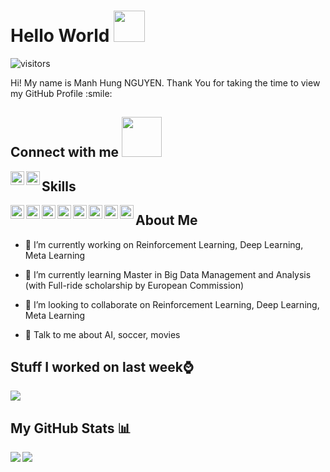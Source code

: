 
# Hello World <img src = "https://raw.githubusercontent.com/MartinHeinz/MartinHeinz/master/wave.gif" width = 50px>
![visitors](https://visitor-badge.glitch.me/badge?page_id=hungnm2008.hungnm2008)

<div size='20px'> Hi! My name is Manh Hung NGUYEN. Thank You for taking the time to view my GitHub Profile :smile: 
<h2> Connect with me <img src='https://raw.githubusercontent.com/ShahriarShafin/ShahriarShafin/main/Assets/handshake.gif' width="64px"> </h2>
<a href = 'https://www.linkedin.com/in/hungnm2008'> <img width = '22px' align= 'left' src="https://raw.githubusercontent.com/rahulbanerjee26/githubAboutMeGenerator/main/icons/linked-in-alt.svg"/></a> 
<a href = 'https://www.github.com/hungnm2008'> <img width = '22px' align= 'left' src="https://raw.githubusercontent.com/rahulbanerjee26/githubAboutMeGenerator/main/icons/github.svg"/></a> 

</div>

<h2> Skills </h2>
<img width ='22px' align='left' src ='https://raw.githubusercontent.com/rahulbanerjee26/githubAboutMeGenerator/main/icons/python.svg'>
<img width ='22px' align='left' src ='https://raw.githubusercontent.com/rahulbanerjee26/githubAboutMeGenerator/main/icons/hadoop.svg'>
<img width ='22px' align='left' src ='https://raw.githubusercontent.com/rahulbanerjee26/githubAboutMeGenerator/main/icons/aws.svg'>
<img width ='22px' align='left' src ='https://raw.githubusercontent.com/rahulbanerjee26/githubAboutMeGenerator/main/icons/heroku.svg'>
<img width ='22px' align='left' src ='https://raw.githubusercontent.com/rahulbanerjee26/githubAboutMeGenerator/main/icons/java.svg'>
<img width ='22px' align='left' src ='https://raw.githubusercontent.com/rahulbanerjee26/githubAboutMeGenerator/main/icons/linux.svg'>
<img width ='22px' align='left' src ='https://raw.githubusercontent.com/rahulbanerjee26/githubAboutMeGenerator/main/icons/pytorch.svg'>
<img width ='22px' align='left' src ='https://raw.githubusercontent.com/rahulbanerjee26/githubAboutMeGenerator/main/icons/c.svg'>

<h2> About Me</h2>

- 🔭 I’m currently working on Reinforcement Learning, Deep Learning, Meta Learning

- 🌱 I’m currently learning Master in Big Data Management and Analysis (with Full-ride scholarship by European Commission)

- 👯 I’m looking to collaborate on Reinforcement Learning, Deep Learning, Meta Learning

- 💬 Talk to me about AI, soccer, movies

## Stuff I worked on last week⌚
<a href="https://github.com/anuraghazra/github-readme-stats">
<img align="center" src="https://github-readme-stats.vercel.app/api/wakatime?username=@hungnm2008&compact=True"/>
</a>

## My GitHub Stats 📊
<a href="https://github.com/anuraghazra/github-readme-stats">
<img align="left" src="https://github-readme-stats.vercel.app/api?username=hungnm2008&count_private=true&show_icons=true&theme=radical" />
</a>
<a href="https://github.com/anuraghazra/convoychat">
<img align="center" src="https://github-readme-stats.vercel.app/api/top-langs/?username=hungnm2008&layout=compact" />
</a>

<!-- BLOG-POST-LIST:START -->
<!-- BLOG-POST-LIST:END -->

